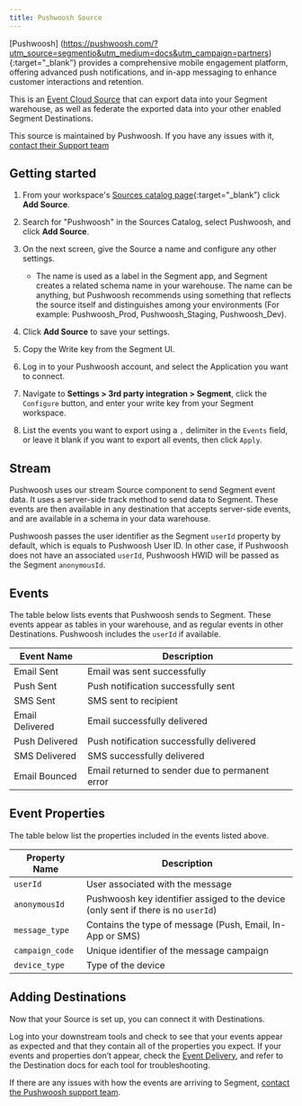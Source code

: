 ```yaml
---
title: Pushwoosh Source
---
```


[Pushwoosh] (https://pushwoosh.com/?utm_source=segmentio&utm_medium=docs&utm_campaign=partners){:target="_blank”} provides a comprehensive mobile engagement platform, offering advanced push notifications, and in-app messaging to enhance customer interactions and retention.

This is an [Event Cloud Source](/docs/sources/#event-cloud-sources) that can  export data into your Segment warehouse, as well as federate the exported data into your other enabled Segment Destinations.

This source is maintained by Pushwoosh. If you have any issues with it, [contact their Support team](mailto:support@pushwoosh.com)

## Getting started

1. From your workspace's [Sources catalog page](https://app.segment.com/goto-my-workspace/sources/catalog){:target="_blank”} click **Add Source**.
2. Search for "Pushwoosh" in the Sources Catalog, select Pushwoosh, and click **Add Source**.
3. On the next screen, give the Source a name and configure any other settings.

    - The name is used as a label in the Segment app, and Segment creates a related schema name in your warehouse. The name can be anything, but Pushwoosh recommends using something that reflects the source itself and distinguishes among your environments (For example: Pushwoosh_Prod, Pushwoosh_Staging, Pushwoosh_Dev).

4. Click **Add Source** to save your settings.
5. Copy the Write key from the Segment UI.
6. Log in to your Pushwoosh account, and select the Application you want to connect.
7. Navigate to **Settings > 3rd party integration > Segment**, click the `Configure` button, and enter your write key from your Segment workspace.
8. List the events you want to export using a `,` delimiter in the `Events` field, or leave it blank if you want to export all events, then click `Apply`.

## Stream

Pushwoosh uses our stream Source component to send Segment event data. It uses a server-side track method to send data to Segment. These events are then available in any destination that accepts server-side events, and are available in a schema in your data warehouse.

Pushwoosh passes the user identifier as the Segment `userId` property by default, which is equals to Pushwoosh User ID. 
In other case, if Pushwoosh does not have an associated `userId`, Pushwoosh HWID will be passed as the Segment `anonymousId`.

## Events

The table below lists events that Pushwoosh sends to Segment. These events appear as tables in your warehouse, and as regular events in other Destinations. Pushwoosh includes the `userId` if available.

| Event Name         | Description                                     |
| ------------------ | ----------------------------------------------- |
| Email Sent         | Email was sent successfully                     |
| Push Sent          | Push notification successfully sent             | 
| SMS Sent           | SMS sent to recipient                           | 
| Email Delivered    | Email successfully delivered                    | 
| Push Delivered     | Push notification successfully delivered        | 
| SMS Delivered      | SMS successfully delivered                      | 
| Email Bounced      | Email returned to sender due to permanent error | 


## Event Properties

The table below list the properties included in the events listed above.

| Property Name     | Description                                                                        |
| ----------------- | ---------------------------------------------------------------------------------- |
| `userId`          | User associated with the message                                                   |
| `anonymousId`     | Pushwoosh key identifier assiged to the device (only sent if there is no `userId`) |
| `message_type`    | Contains the type of message (Push, Email, In-App or SMS)                          |
| `campaign_code`   | Unique identifier of the message campaign                                          |
| `device_type`     | Type of the device                                                                 |

 

## Adding Destinations

Now that your Source is set up, you can connect it with Destinations.

Log into your downstream tools and check to see that your events appear as expected and that they contain all of the properties you expect. If your events and properties don’t appear, check the [Event Delivery](/docs/connections/event-delivery/), and refer to the Destination docs for each tool for troubleshooting.

If there are any issues with how the events are arriving to Segment, [contact the Pushwoosh support team](mailto:support@pushwoosh.com).
